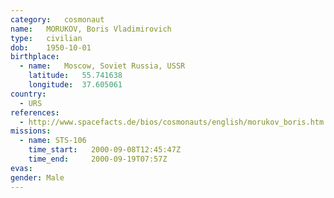 ```yaml
---
category:	cosmonaut
name:	MORUKOV, Boris Vladimirovich 
type:	civilian
dob:	1950-10-01
birthplace:
  - name:	Moscow, Soviet Russia, USSR
    latitude:	55.741638
    longitude:	37.605061
country:
  - URS
references:
  - http://www.spacefacts.de/bios/cosmonauts/english/morukov_boris.htm
missions:
  - name: STS-106
    time_start:   2000-09-08T12:45:47Z
    time_end:     2000-09-19T07:57Z
evas:
gender:	Male
---
```

